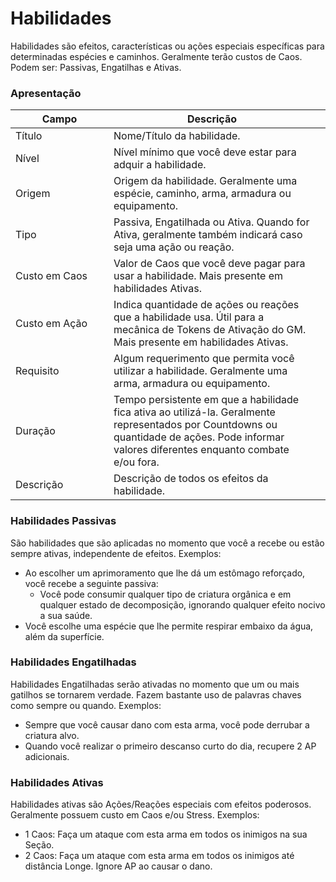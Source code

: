 # Habilidades

Habilidades são efeitos, características ou ações especiais específicas para determinadas espécies e caminhos. Geralmente terão custos de Caos. Podem ser: Passivas, Engatilhas e Ativas.

### Apresentação

<table><thead><tr><th width="141">Campo</th><th>Descrição</th><th data-hidden></th></tr></thead><tbody><tr><td>Título</td><td>Nome/Título da habilidade.</td><td></td></tr><tr><td>Nível</td><td>Nível mínimo que você deve estar para adquir a habilidade.</td><td></td></tr><tr><td>Origem</td><td>Origem da habilidade. Geralmente uma espécie, caminho, arma, armadura ou equipamento.</td><td></td></tr><tr><td>Tipo</td><td>Passiva, Engatilhada ou Ativa. Quando for Ativa, geralmente também indicará caso seja uma ação ou reação.</td><td></td></tr><tr><td>Custo em Caos</td><td>Valor de Caos que você deve pagar para usar a habilidade. Mais presente em habilidades Ativas.</td><td></td></tr><tr><td>Custo em Ação</td><td>Indica quantidade de ações ou reações que a habilidade usa. Útil para a mecânica de Tokens de Ativação do GM. Mais presente em habilidades Ativas.</td><td></td></tr><tr><td>Requisito</td><td>Algum requerimento que permita você utilizar a habilidade. Geralmente uma arma, armadura ou equipamento.</td><td></td></tr><tr><td>Duração</td><td>Tempo persistente em que a habilidade fica ativa ao utilizá-la. Geralmente representados por Countdowns ou quantidade de ações. Pode informar valores diferentes enquanto combate e/ou fora.</td><td></td></tr><tr><td>Descrição</td><td>Descrição de todos os efeitos da habilidade.</td><td></td></tr></tbody></table>

### Habilidades Passivas

São habilidades que são aplicadas no momento que você a recebe ou estão sempre ativas, independente de efeitos. Exemplos:

* Ao escolher um aprimoramento que lhe dá um estômago reforçado, você recebe a seguinte passiva:
  * Você pode consumir qualquer tipo de criatura orgânica e em qualquer estado de decomposição, ignorando qualquer efeito nocivo a sua saúde.
* Você escolhe uma espécie que lhe permite respirar embaixo da água, além da superfície.

### Habilidades Engatilhadas <a href="#habilidades-engatilhadas" id="habilidades-engatilhadas"></a>

Habilidades Engatilhadas serão ativadas no momento que um ou mais gatilhos se tornarem verdade. Fazem bastante uso de palavras chaves como sempre ou quando. Exemplos:

* Sempre que você causar dano com esta arma, você pode derrubar a criatura alvo.
* Quando você realizar o primeiro descanso curto do dia, recupere 2 AP adicionais.

### Habilidades Ativas <a href="#habilidades-ativas" id="habilidades-ativas"></a>

Habilidades ativas são Ações/Reações especiais com efeitos poderosos. Geralmente possuem custo em Caos e/ou Stress. Exemplos:

* 1 Caos: Faça um ataque com esta arma em todos os inimigos na sua Seção.
* 2 Caos: Faça um ataque com esta arma em todos os inimigos até distância Longe. Ignore AP ao causar o dano.
